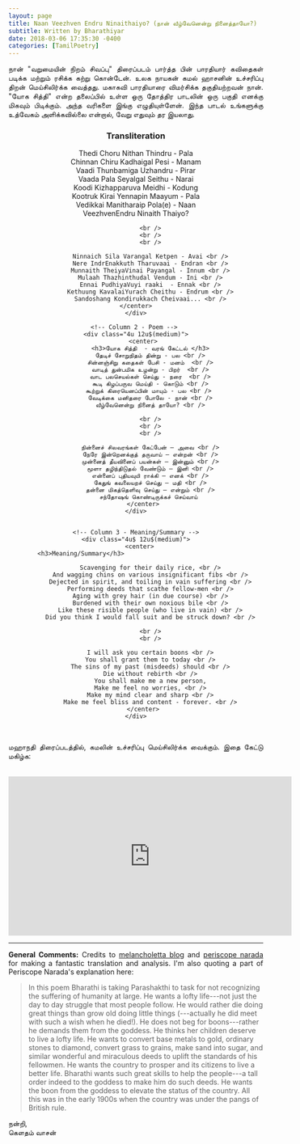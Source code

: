 ```yaml
---
layout: page
title: Naan Veezhven Endru Ninaithaiyo? (நான் வீழ்வேனென்று நினைத்தாயோ?)
subtitle: Written by Bharathiyar
date: 2018-03-06 17:35:30 -0400
categories: [TamilPoetry]
---
```


<p align="justify"> நான் "வறுமையின் நிறம் சிவப்பு" திரைப்படம் பார்த்த பின் பாரதியார் கவிதைகள் படிக்க மற்றும் ரசிக்க கற்று கொன்டேன். உலக நாயகன் கமல் ஹாசனின் உச்சரிப்பு திறன் மெய்சிலிர்க்க வைத்தது. மகாகவி பாரதியாரை விமர்சிக்க தகுதியற்றவன் நான். "யோக சித்தி" என்ற தலைப்பில் உள்ள ஒரு தோத்திர பாடலின் ஒரு பகுதி எனக்கு மிகவும் பிடிக்கும். அந்த வரிகளை இங்கு எழுதியுள்ளேன். இந்த பாடல் உங்களுக்கு உத்வேகம் அளிக்கவில்லை என்றால், வேறு எதுவும் தர இயலாது. </p>

<div class="row">
    <!-- Column 1 - Transliteration -->
    <div class="4u 12u$(medium)">
        <center>  
            <h3>Transliteration</h3>                                                                              
            Thedi Choru Nithan Thindru - Pala  <br />
            Chinnan Chiru Kadhaigal Pesi - Manam <br />
            Vaadi Thunbamiga Uzhandru - Pirar <br />
            Vaada Pala Seyalgal Seithu - Narai <br />
            Koodi Kizhapparuva Meidhi - Kodung <br />
            Kootruk Kirai Yennapin Maayum - Pala <br />
            Vedikkai Manitharaip Pola(e) - Naan <br />
            VeezhvenEndru Ninaith Thaiyo? <br />

            <br />
            <br />
            <br />

            Ninnaich Sila Varangal Ketpen - Avai <br />
            Nere IndrEnakkuth Tharuvaai - Endran <br />
            Munnaith TheiyaVinai Payangal - Innum <br />
            Mulaah Thazhinthudal Vendum - Ini <br />
            Ennai PudhiyaVuyi raaki  - Ennak <br />
            Kethuung KavalaiYurach Cheithu - Endrum <br />
            Sandoshang Kondirukkach Cheivaai... <br />
        </center>    
    </div>

    <!-- Column 2 - Poem --> 
    <div class="4u 12u$(medium)">
        <center>
            <h3>யோக சித்தி  - வரங் கேட்டல் </h3>
            தேடிச் சோறுநிதம் தின்று - பல <br />
            சின்னஞ்சிறு கதைகள் பேசி - மனம்  <br />
            வாடித் துன்பமிக உழன்று - பிறர்  <br />
            வாட பலசெயல்கள் செய்து - நரை  <br />
            கூடி கிழப்பருவ மெய்தி - கொடும் <br />
            கூற்றுக் கிரையெனப்பின் மாயும் - பல <br /> 
            வேடிக்கை மனிதரை போலே - நான் <br />
            வீழ்வேனென்று நினைத் தாயோ? <br />

            <br />
            <br />
            <br />

            நின்னைச் சிலவரங்கள் கேட்பேன் – அவை <br />
            நேரே இன்றெனக்குத் தருவாய் – என்றன் <br />
            முன்னைத் தீயவினைப் பயன்கள் – இன்னும் <br />
            மூளா தழிந்திடுதல் வேண்டும் – இனி <br />
            என்னைப் புதியவுயி ராக்கி – எனக் <br />
            கேதுங் கவலையறச் செய்து – மதி <br />
            தன்னை மிகத்தெளிவு செய்து – என்றும் <br />
            சந்தோஷங் கொண்டிருக்கச் செய்வாய் 
        </center>
    </div>


    <!-- Column 3 - Meaning/Summary -->
    <div class="4u$ 12u$(medium)">
        <center>  
            <h3>Meaning/Summary</h3>                                                                              

            Scavenging for their daily rice, <br />
            And wagging chins on various insignificant fibs <br />
            Dejected in spirit, and toiling in vain suffering <br />
            Performing deeds that scathe fellow-men <br />
            Aging with grey hair (in due course) <br />
            Burdened with their own noxious bile <br />
            Like these risible people (who live in vain) <br />
            Did you think I would fall suit and be struck down? <br />

            <br />
            <br />

            I will ask you certain boons <br />
            You shall grant them to today <br />
            The sins of my past (misdeeds) should <br />
            Die without rebirth <br />
            You shall make me a new person,
            Make me feel no worries, <br />
            Make my mind clear and sharp <br />
            Make me feel bliss and content - forever. <br />
        </center>
    </div>
</div>   

<br>
<p align="justify"> மஹாநதி திரைப்படத்தில், கமலின் உச்சரிப்பு மெய்சிலிர்க்க வைக்கும். இதை கேட்டு மகிழ்க:</p>
<br>

<center><iframe width="560" height="315" src="https://www.youtube.com/embed/qlsdfsHtiks" frameborder="0" allow="autoplay; encrypted-media" allowfullscreen></iframe></center> 

<!-- ----------------------------------------------------------------------------------------------------------------- -->
<hr class="major" />

<p align="justify"> <b>General Comments:</b> Credits to <a href="http://melancholetta.blogspot.ca/2005/03/vedikkai-manidhar-tamil-risible-people.html">melancholetta blog</a> and <a href="http://periscope-narada.blogspot.ca/2017/04/yoga-siddhi.html">periscope narada</a> for making a fantastic translation and analysis. I'm also quoting a part of Periscope Narada's explanation here: </p>

<blockquote>In this poem Bharathi is taking Parashakthi to task for not recognizing the suffering of humanity at large. He wants a lofty life---not just the day to day struggle that most people follow. He would rather die doing great things than grow old doing little things (---actually he did meet with such a wish when he died!).  He does not beg for boons---rather he demands them from the goddess. He thinks her children deserve to live a lofty life. He wants to convert base metals to gold, ordinary stones to diamond, convert grass to grains, make sand into sugar, and similar wonderful and miraculous deeds to uplift the standards of his fellowmen.  He wants the country to prosper and its citizens to live a better life. Bharathi wants such great skills to help the people---a tall order indeed to the goddess to make him do such deeds. He wants the boon from the goddess to elevate the status of the country. All this was in the early 1900s when the country was under the pangs of British rule.</blockquote> 

<p> நன்றி, <br>
    கெளதம் வாசன் </p>            